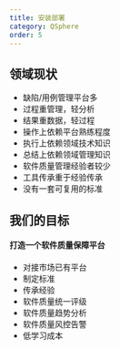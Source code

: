 ```yaml
---
title: 安装部署
category: QSphere
order: 5
---
```


## 领域现状

- 缺陷/用例管理平台多
- 过程重管理，轻分析
- 结果重数据，轻过程
- 操作上依赖平台熟练程度
- 执行上依赖领域技术知识
- 总结上依赖领域管理知识
- 软件质量管理经验者较少
- 工具传承重于经验传承
- 没有一套可复用的标准

## 我们的目标

#### 打造一个软件质量保障平台

- 对接市场已有平台
- 制定标准
- 传承经验
- 软件质量统一评级
- 软件质量趋势分析
- 软件质量风控告警
- 低学习成本
